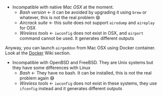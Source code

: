 - Incompatible with native _Mac OSX_ at the moment.
  - *Bash version* &#8592; it can be avoided by upgrading it using `brew` or whatever, this is not the real problem :smile:
  - *Aircrack suite* &#8592; this suite does not support `airodump` and `aireplay` for OSX
  - *Wireless tools* &#8592; `iwconfig` does not exist in OSX, and `airport` command cannot be used. It generates different outputs

Anyway, you can launch `airgeddon` from Mac OSX using Docker container. Look at the [Docker] Wiki section.

- Incompatible with OpenBSD and FreeBSD. They are Unix systems but they have some differences with Linux
  - *Bash* &#8592; They have no bash. It can be installed, this is not the real problem again :sweat_smile:
  - *Wireless tools* &#8592; `iwconfig` does not exist in these systems, they use `ifconfig` instead and it generates different outputs

[Docker]: https://github.com/v1s1t0r1sh3r3/airgeddon/wiki/Docker